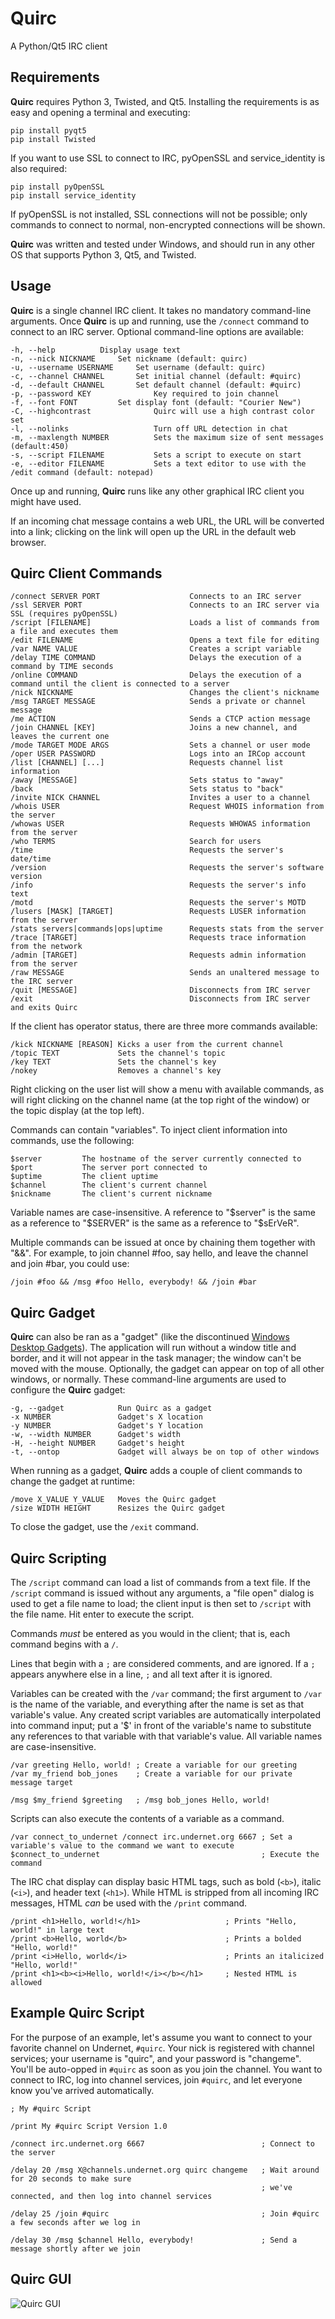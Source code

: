 # Quirc
A Python/Qt5 IRC client
## Requirements
**Quirc** requires Python 3, Twisted, and Qt5. Installing the requirements is as easy and opening a terminal and executing:

    pip install pyqt5
    pip install Twisted

If you want to use SSL to connect to IRC, pyOpenSSL and service_identity is also required:

    pip install pyOpenSSL
    pip install service_identity

If pyOpenSSL is not installed, SSL connections will not be possible; only commands to connect to normal, non-encrypted connections will be shown.

**Quirc** was written and tested under Windows, and should run in any other OS that supports Python 3, Qt5, and Twisted.

## Usage
**Quirc** is a single channel IRC client. It takes no mandatory command-line arguments. Once **Quirc** is up and running, use the `/connect` command to connect to an IRC server. Optional command-line options are available:

    -h, --help			Display usage text
    -n, --nick NICKNAME		Set nickname (default: quirc)
    -u, --username USERNAME		Set username (default: quirc)
    -c, --channel CHANNEL		Set initial channel (default: #quirc)
    -d, --default CHANNEL		Set default channel (default: #quirc)
    -p, --password KEY              Key required to join channel
    -f, --font FONT			Set display font (default: "Courier New")
    -C, --highcontrast              Quirc will use a high contrast color set
    -l, --nolinks                   Turn off URL detection in chat
    -m, --maxlength NUMBER          Sets the maximum size of sent messages (default:450)
    -s, --script FILENAME           Sets a script to execute on start
    -e, --editor FILENAME           Sets a text editor to use with the /edit command (default: notepad)

Once up and running, **Quirc** runs like any other graphical IRC client you might have used.

If an incoming chat message contains a web URL, the URL will be converted into a link; clicking on the link will open up the URL in the default web browser.

## Quirc Client Commands

    /connect SERVER PORT                    Connects to an IRC server
    /ssl SERVER PORT                        Connects to an IRC server via SSL (requires pyOpenSSL)
    /script [FILENAME]                      Loads a list of commands from a file and executes them
    /edit FILENAME                          Opens a text file for editing
    /var NAME VALUE                         Creates a script variable
    /delay TIME COMMAND                     Delays the execution of a command by TIME seconds
    /online COMMAND                         Delays the execution of a command until the client is connected to a server
    /nick NICKNAME                          Changes the client's nickname
    /msg TARGET MESSAGE                     Sends a private or channel message
    /me ACTION                              Sends a CTCP action message
    /join CHANNEL [KEY]                     Joins a new channel, and leaves the current one
    /mode TARGET MODE ARGS                  Sets a channel or user mode
    /oper USER PASSWORD                     Logs into an IRCop account
    /list [CHANNEL] [...]                   Requests channel list information
    /away [MESSAGE]                         Sets status to "away"
    /back                                   Sets status to "back"
    /invite NICK CHANNEL                    Invites a user to a channel
    /whois USER                             Request WHOIS information from the server
    /whowas USER                            Requests WHOWAS information from the server
    /who TERMS                              Search for users
    /time                                   Requests the server's date/time
    /version                                Requests the server's software version
    /info                                   Requests the server's info text
    /motd                                   Requests the server's MOTD
    /lusers [MASK] [TARGET]                 Requests LUSER information from the server
    /stats servers|commands|ops|uptime      Requests stats from the server
    /trace [TARGET]                         Requests trace information from the network
    /admin [TARGET]                         Requests admin information from the server
    /raw MESSAGE                            Sends an unaltered message to the IRC server
    /quit [MESSAGE]                         Disconnects from IRC server
    /exit                                   Disconnects from IRC server and exits Quirc

If the client has operator status, there are three more commands available:

    /kick NICKNAME [REASON] Kicks a user from the current channel
    /topic TEXT             Sets the channel's topic
    /key TEXT               Sets the channel's key
    /nokey                  Removes a channel's key

Right clicking on the user list will show a menu with available commands, as will right clicking on the channel name (at the top right of the window) or the topic display (at the top left).

Commands can contain "variables". To inject client information into commands, use the following:

    $server         The hostname of the server currently connected to
    $port           The server port connected to
    $uptime         The client uptime
    $channel        The client's current channel
    $nickname       The client's current nickname

Variable names are case-insensitive. A reference to "$server" is the same as a reference to "$SERVER" is the same as a reference to "$sErVeR".

Multiple commands can be issued at once by chaining them together with "&&". For example, to join channel #foo, say hello, and leave the channel and join #bar, you could use:

```
/join #foo && /msg #foo Hello, everybody! && /join #bar
```

## Quirc Gadget

**Quirc** can also be ran as a "gadget" (like the discontinued [Windows Desktop Gadgets](https://en.wikipedia.org/wiki/Windows_Desktop_Gadgets)). The application will run without a window title and border, and it will not appear in the task manager; the window can't be moved with the mouse. Optionally, the gadget can appear on top of all other windows, or normally. These command-line arguments are used to configure the **Quirc** gadget:

    -g, --gadget            Run Quirc as a gadget
    -x NUMBER               Gadget's X location
    -y NUMBER               Gadget's Y location
    -w, --width NUMBER      Gadget's width
    -H, --height NUMBER     Gadget's height
    -t, --ontop             Gadget will always be on top of other windows

When running as a gadget, **Quirc** adds a couple of client commands to change the gadget at runtime:

    /move X_VALUE Y_VALUE   Moves the Quirc gadget
    /size WIDTH HEIGHT      Resizes the Quirc gadget

To close the gadget, use the `/exit` command.

## Quirc Scripting

The `/script` command can load a list of commands from a text file.  If the `/script` command is issued without any arguments, a "file open" dialog is used to get a file name to load; the client input is then set to `/script` with the file name. Hit enter to execute the script.

Commands *must* be entered as you would in the client; that is, each command begins with a `/`.

Lines that begin with a `;` are considered comments, and are ignored.  If a `;` appears anywhere else in a line, `;` and all text after it is ignored.

Variables can be created with the `/var` command; the first argument to `/var` is the name of the variable, and everything after the name is set as that variable's value.  Any created script variables are automatically interpolated into command input; put a '$' in front of the variable's name to substitute any references to that variable with that variable's value. All variable names are case-insensitive.

```
/var greeting Hello, world! ; Create a variable for our greeting
/var my_friend bob_jones    ; Create a variable for our private message target

/msg $my_friend $greeting   ; /msg bob_jones Hello, world!
```

Scripts can also execute the contents of a variable as a command.

```
/var connect_to_undernet /connect irc.undernet.org 6667 ; Set a variable's value to the command we want to execute
$connect_to_undernet                                    ; Execute the command
```

The IRC chat display can display basic HTML tags, such as bold (`<b>`), italic (`<i>`), and header text (`<h1>`).  While HTML is stripped from all incoming IRC messages, HTML *can* be used with the `/print` command.

```
/print <h1>Hello, world!</h1>                   ; Prints "Hello, world!" in large text
/print <b>Hello, world</b>                      ; Prints a bolded "Hello, world!"
/print <i>Hello, world</i>                      ; Prints an italicized "Hello, world!"
/print <h1><b><i>Hello, world!</i></b></h1>     ; Nested HTML is allowed
```

## Example Quirc Script

For the purpose of an example, let's assume you want to connect to your favorite channel on Undernet, `#quirc`. Your nick is registered with channel services; your username is "quirc", and your password is "changeme". You'll be auto-opped in `#quirc` as soon as you join the channel. You want to connect to IRC, log into channel services, join `#quirc`, and let everyone know you've arrived automatically.

```
; My #quirc Script

/print My #quirc Script Version 1.0

/connect irc.undernet.org 6667                          ; Connect to the server

/delay 20 /msg X@channels.undernet.org quirc changeme   ; Wait around for 20 seconds to make sure
                                                        ; we've connected, and then log into channel services

/delay 25 /join #quirc                                  ; Join #quirc a few seconds after we log in

/delay 30 /msg $channel Hello, everybody!               ; Send a message shortly after we join
```

## Quirc GUI

![Quirc GUI](https://github.com/danhetrick/quirc/blob/master/quirc_gui_guide.png?raw=true)
